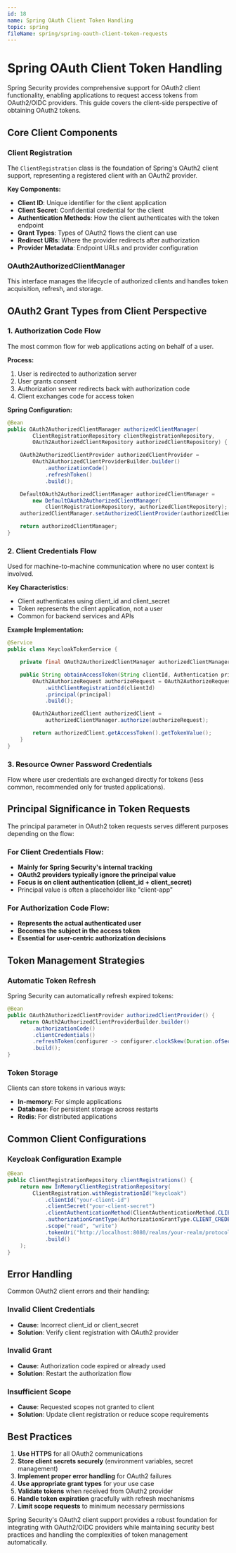 ```yaml
---
id: 18
name: Spring OAuth Client Token Handling
topic: spring
fileName: spring/spring-oauth-client-token-requests
---
```


# Spring OAuth Client Token Handling

Spring Security provides comprehensive support for OAuth2 client functionality, enabling applications to request access tokens from OAuth2/OIDC providers. This guide covers the client-side perspective of obtaining OAuth2 tokens.

## Core Client Components

### Client Registration

The `ClientRegistration` class is the foundation of Spring's OAuth2 client support, representing a registered client with an OAuth2 provider.

**Key Components:**
- **Client ID**: Unique identifier for the client application
- **Client Secret**: Confidential credential for the client
- **Authentication Methods**: How the client authenticates with the token endpoint
- **Grant Types**: Types of OAuth2 flows the client can use
- **Redirect URIs**: Where the provider redirects after authorization
- **Provider Metadata**: Endpoint URLs and provider configuration

### OAuth2AuthorizedClientManager

This interface manages the lifecycle of authorized clients and handles token acquisition, refresh, and storage.

## OAuth2 Grant Types from Client Perspective

### 1. Authorization Code Flow

The most common flow for web applications acting on behalf of a user.

**Process:**
1. User is redirected to authorization server
2. User grants consent
3. Authorization server redirects back with authorization code
4. Client exchanges code for access token

**Spring Configuration:**
```java
@Bean
public OAuth2AuthorizedClientManager authorizedClientManager(
        ClientRegistrationRepository clientRegistrationRepository,
        OAuth2AuthorizedClientRepository authorizedClientRepository) {

    OAuth2AuthorizedClientProvider authorizedClientProvider =
        OAuth2AuthorizedClientProviderBuilder.builder()
            .authorizationCode()
            .refreshToken()
            .build();

    DefaultOAuth2AuthorizedClientManager authorizedClientManager =
        new DefaultOAuth2AuthorizedClientManager(
            clientRegistrationRepository, authorizedClientRepository);
    authorizedClientManager.setAuthorizedClientProvider(authorizedClientProvider);

    return authorizedClientManager;
}
```

### 2. Client Credentials Flow

Used for machine-to-machine communication where no user context is involved.

**Key Characteristics:**
- Client authenticates using client_id and client_secret
- Token represents the client application, not a user
- Common for backend services and APIs

**Example Implementation:**
```java
@Service
public class KeycloakTokenService {

    private final OAuth2AuthorizedClientManager authorizedClientManager;

    public String obtainAccessToken(String clientId, Authentication principal) {
        OAuth2AuthorizeRequest authorizeRequest = OAuth2AuthorizeRequest
            .withClientRegistrationId(clientId)
            .principal(principal)
            .build();

        OAuth2AuthorizedClient authorizedClient =
            authorizedClientManager.authorize(authorizeRequest);

        return authorizedClient.getAccessToken().getTokenValue();
    }
}
```

### 3. Resource Owner Password Credentials

Flow where user credentials are exchanged directly for tokens (less common, recommended only for trusted applications).

## Principal Significance in Token Requests

The principal parameter in OAuth2 token requests serves different purposes depending on the flow:

### For Client Credentials Flow:
- **Mainly for Spring Security's internal tracking**
- **OAuth2 providers typically ignore the principal value**
- **Focus is on client authentication (client_id + client_secret)**
- Principal value is often a placeholder like "client-app"

### For Authorization Code Flow:
- **Represents the actual authenticated user**
- **Becomes the subject in the access token**
- **Essential for user-centric authorization decisions**

## Token Management Strategies

### Automatic Token Refresh

Spring Security can automatically refresh expired tokens:

```java
@Bean
public OAuth2AuthorizedClientProvider authorizedClientProvider() {
    return OAuth2AuthorizedClientProviderBuilder.builder()
        .authorizationCode()
        .clientCredentials()
        .refreshToken(configurer -> configurer.clockSkew(Duration.ofSeconds(60)))
        .build();
}
```

### Token Storage

Clients can store tokens in various ways:
- **In-memory**: For simple applications
- **Database**: For persistent storage across restarts
- **Redis**: For distributed applications

## Common Client Configurations

### Keycloak Configuration Example

```java
@Bean
public ClientRegistrationRepository clientRegistrations() {
    return new InMemoryClientRegistrationRepository(
        ClientRegistration.withRegistrationId("keycloak")
            .clientId("your-client-id")
            .clientSecret("your-client-secret")
            .clientAuthenticationMethod(ClientAuthenticationMethod.CLIENT_SECRET_BASIC)
            .authorizationGrantType(AuthorizationGrantType.CLIENT_CREDENTIALS)
            .scope("read", "write")
            .tokenUri("http://localhost:8080/realms/your-realm/protocol/openid-connect/token")
            .build()
    );
}
```


## Error Handling

Common OAuth2 client errors and their handling:

### Invalid Client Credentials
- **Cause**: Incorrect client_id or client_secret
- **Solution**: Verify client registration with OAuth2 provider

### Invalid Grant
- **Cause**: Authorization code expired or already used
- **Solution**: Restart the authorization flow

### Insufficient Scope
- **Cause**: Requested scopes not granted to client
- **Solution**: Update client registration or reduce scope requirements

## Best Practices

1. **Use HTTPS** for all OAuth2 communications
2. **Store client secrets securely** (environment variables, secret management)
3. **Implement proper error handling** for OAuth2 failures
4. **Use appropriate grant types** for your use case
5. **Validate tokens** when received from OAuth2 provider
6. **Handle token expiration** gracefully with refresh mechanisms
7. **Limit scope requests** to minimum necessary permissions

Spring Security's OAuth2 client support provides a robust foundation for integrating with OAuth2/OIDC providers while maintaining security best practices and handling the complexities of token management automatically.